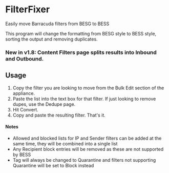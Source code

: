 # FilterFixer
Easily move Barracuda filters from BESG to BESS

This program will change the formatting from BESG style to BESS style, sorting the output and removing duplicates.
### New in v1.8: Content Filters page splits results into Inbound and Outbound.

## Usage
1. Copy the filter you are looking to move from the Bulk Edit section of the appliance.
2. Paste the list into the text box for that filter. If just looking to remove dupes, use the Dedupe page.
3. Hit Convert.
4. Copy and paste the resulting filter. That's it.

#### Notes
* Allowed and blocked lists for IP and Sender filters can be added at the same time, they will be combined into a single list
* Any Recipient block entries will be removed as these are not supported by BESS
* Tag will always be changed to Quarantine and filters not supporting Quarantine will be set to Block instead
